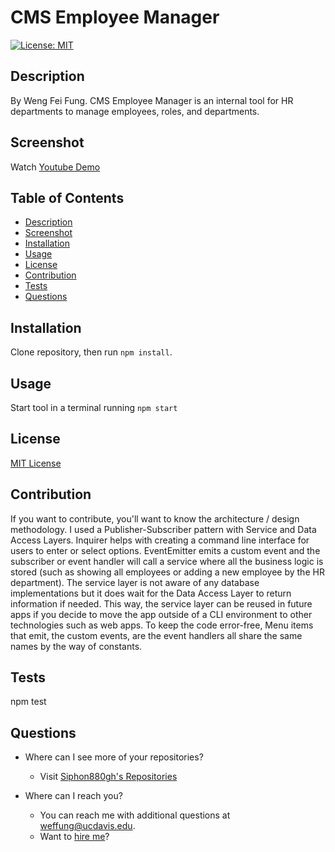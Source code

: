 CMS Employee Manager
====
[![License: MIT](https://img.shields.io/badge/License-MIT-yellow.svg)](https://opensource.org/licenses/MIT)

Description
---
By Weng Fei Fung. CMS Employee Manager is an internal tool for HR departments to manage employees, roles, and departments.

Screenshot
---
Watch [Youtube Demo](https://www.youtube.com/watch?v=usctjhJGZ)

Table of Contents
---
- [Description](#description)
- [Screenshot](#screenshot)
- [Installation](#installation)
- [Usage](#usage)
- [License](#license)
- [Contribution](#contribution)
- [Tests](#tests)
- [Questions](#questions)

Installation
---
Clone repository, then run `npm install`.

Usage
---
Start tool in a terminal running `npm start`

License
---
[MIT License](https://opensource.org/licenses/MIT)

Contribution
---
If you want to contribute, you'll want to know the architecture / design methodology. I used a Publisher-Subscriber pattern with Service and Data Access Layers. Inquirer helps with creating a command line interface for users to enter or select options. EventEmitter emits a custom event and the subscriber or event handler will call a service where all the business logic is stored (such as showing all employees or adding a new employee by the HR department). The service layer is not aware of any database implementations but it does wait for the Data Access Layer to return information if needed. This way, the service layer can be reused in future apps if you decide to move the app outside of a CLI environment to other technologies such as web apps. To keep the code error-free, Menu items that emit, the custom events, are the event handlers all share the same names by the way of constants.

Tests
---
npm test

Questions
---
- Where can I see more of your repositories?
	- Visit [Siphon880gh's Repositories](https://github.com/Siphon880gh)

- Where can I reach you?
	- You can reach me with additional questions at <a href='mailto:weffung@ucdavis.edu'>weffung@ucdavis.edu</a>.
	- Want to [hire me](https://www.linkedin.com/in/weng-fung/)?